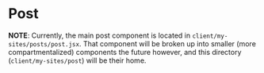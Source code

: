 # Post

**NOTE**: Currently, the main post component is located in `client/my-sites/posts/post.jsx`. That component will be broken up into smaller (more compartmentalized) components the future however, and this directory (`client/my-sites/post`) will be their home.
